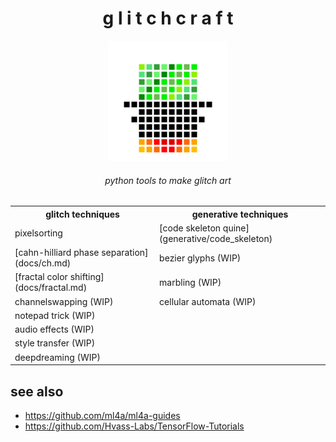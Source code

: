 <h1 align="center"> g l i t c h c r a f t </h1>
<div align="center"><img src="./logo/logo.png" width="192"></div>

<h6 align="center"> python tools to make glitch art </h6>

<table align="center">
  <tr>
    <th>glitch techniques</th>
    <th>generative techniques</th>
  </tr>
  <tr>
    <td>pixelsorting</td>
    <td> [code skeleton quine](generative/code_skeleton)</td>
  </tr>
  <tr>
    <td>[cahn-hilliard phase separation](docs/ch.md)</td>
    <td>bezier glyphs (WIP)</td>
  </tr>
  <tr>
    <td>[fractal color shifting](docs/fractal.md)</td>
    <td>marbling (WIP)</td>
  </tr>
  <tr>
    <td>channelswapping (WIP)</td>
    <td>cellular automata (WIP)</td>
  </tr>
  <tr>
    <td>notepad trick (WIP)</td>
    <td></td>
  </tr>
  <tr>
    <td>audio effects (WIP)</td>
    <td></td>
  </tr>
  <tr>
    <td>style transfer (WIP)</td>
    <td></td>
  </tr>
  <tr>
    <td>deepdreaming (WIP)</td>
    <td></td>
  </tr>
</table>




## see also
- https://github.com/ml4a/ml4a-guides
- https://github.com/Hvass-Labs/TensorFlow-Tutorials
